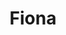 ---
home: true
title: Fiona
icon: home
heroImage: /cover.png
bgImage: /seacover.JPG
bgImageDark: /seacover.JPG



---